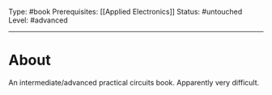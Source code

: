 Type: #book
Prerequisites: [[Applied Electronics]]
Status: #untouched 
Level: #advanced 

----
# About

An intermediate/advanced practical circuits book. Apparently very difficult.